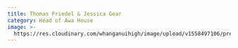 ```yaml
---
title: Thomas Friedel & Jessica Gear
category: Head of Awa House
image: >-
  https://res.cloudinary.com/whanganuihigh/image/upload/v1558497106/prefects/IMG_2067.jpg
---
```


